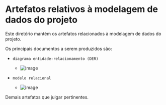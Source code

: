 # Artefatos relativos à modelagem de dados do projeto

Este diretório mantém os artefatos relacionados à modelagem de dados do projeto. 

Os principais documentos a serem produzidos são:


* `diagrama entidade-relacionamento (DER)`
	* ![image](https://github.com/ICEI-PUC-Minas-PMV-SI/pmv-si-2023-2-pe2-t3-loccar/assets/102264749/16f61074-4bbc-40b5-9591-2b635c70859f)


* `modelo relacional`
	* ![image](https://github.com/ICEI-PUC-Minas-PMV-SI/pmv-si-2023-2-pe2-t3-loccar/assets/102264749/0708ed0c-61c5-4f36-9c4f-bf00f4a0b995)

Demais artefatos que julgar pertinentes.
